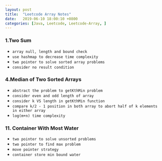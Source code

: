 ```yaml
---
layout: post
title:  "Leetcode Array Notes"
date:   2019-06-10 18:00:10 +0800
categories: [Java, Leetcode, Leetcode-Array, ]
---
```


### 1.Two Sum
- `array null, length and bound check`
- `use hashmap to decrease time complexity`
- `two pointer to solve sorted array problems`
- `consider no result condition`

### 4.Median of Two Sorted Arrays
- `abstract the problem to getKthMin problem`
- `consider even and odd length of array`
- `consider k VS length in getKthMin function`
- `compare k/2 - 1 position in both array to abort half of k elements in either array`
- `log(m+n) time complexity`

### 11. Container With Most Water
- `two pointer to solve unsorted problems`
- `two pointer to find max problem`
- `move pointer strategy`
- `container store min bound water`


